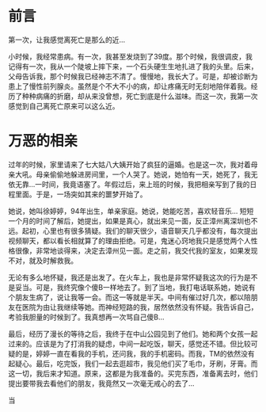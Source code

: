 # 前言
第一次，让我感觉离死亡是那么的近...

小时候，我经常患病。有一次，我甚至发烧到了39度。那个时候，我很调皮，我记得有一次，我从一个陡坡上摔下来，一个石头硬生生地扎进了我的头里。后来，父母告诉我，那个时候我已经神志不清了。慢慢地，我长大了。可是，却被诊断为患上了慢性前列腺炎。虽然是个不大不小的病，却让疼痛无时无刻地陪伴着我。经历了种种病痛的折磨，却从来没曾想，死亡到底是什么滋味。而这一次，我第一次感觉到自己离死亡原来可以这么近。


# 万恶的相亲
过年的时候，家里请来了七大姑八大姨开始了疯狂的逼婚。也是这一次，我对着母亲大吼。母亲偷偷地躲进房间里，一个人哭了。她说，她怕有一天，她死了，我无依无靠...一时间，我竟语塞了。年假过后，来上班的时候，我把相亲写到了我的日程里面。于是，一场突如其来的噩梦开始了。

她说，她叫徐婷婷，94年出生，单亲家庭。她说，她能吃苦，喜欢轻音乐... 短短一个月的时间了解后，她提出，如果是真心，就出来见一面，反正漳州离深圳也不远。起初，心里也有很多猜疑。我们的聊天很少，语音聊天几乎都没有，每次提出视频聊天，都以看长相就算了的理由拒绝。可是，鬼迷心窍地我只是感觉两个人性格很像，非常地谈得来，决定去漳州见一面。走之前，我交代我的室友，如果发现不对，就及时解救我。

无论有多么地怀疑，我还是出发了。在火车上，我也是非常怀疑我这次的行为是不是妥当。可是，我终究像个傻B一样地去了。到了当地，我打电话联系她，她说有个朋友生病了，说让我等一会。而这一等就是半天。中间有催过好几次，都以陪朋友在医院为由让我继续等她。而神经短路的我，居然依然没有怀疑。我告诉自己，考验我胆量的时候到了。我真想再一次骂自己傻B...

最后，经历了漫长的等待之后，我终于在中山公园见到了他们。她和两个女孩一起过来的。应该是为了打消我的疑虑，中间一起吃饭，聊天，感觉还不错。但比较可疑的是，婷婷一直在看我的手机，还问我，我的手机密码。而我，TM的依然没有起疑心。最后，吃完饭，我们一起去逛超市，我见他们买了毛巾，牙刷，牙膏。而这一切，我后来才知道。原来，这都是为我准备的。买完东西，准备离去时，他们提出要带我去看他们的朋友，我竟然又一次毫无戒心的去了...

当